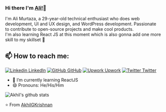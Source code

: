 <!--
**iamalimurtaza/iamalimurtaza** is a ✨ _special_ ✨ repository because its `README.md` (this file) appears on your GitHub profile.

Here are some ideas to get you started:

- 🔭 I’m currently working on ...
- 🌱 I’m currently learning ...
- 👯 I’m looking to collaborate on ...
- 🤔 I’m looking for help with ...
- 💬 Ask me about ...
- 📫 How to reach me: ...
- 😄 Pronouns: ...
- ⚡ Fun fact: ...
-->

### Hi there I'm [Ali!](https://www.upwork.com/freelancers/~012ab6fd670f164d79)👋
I'm Ali Murtaza, a 29-year-old technical enthusiast who does web development, UI and UX design, and WordPress development. Passionate to contribute to open-source projects and make cool products.<br>
I'm also learning React JS at this moment which is also gonna add one more skill to my skillset 🚀
## 📫 How to reach me: 
[![Linkedin](https://i.stack.imgur.com/gVE0j.png) LinkedIn](https://www.linkedin.com/in/ali-murtaza-5944a915b/) [![GitHub](https://i.stack.imgur.com/tskMh.png) GitHub](https://github.com/iamalimurtaza) [![Upwork](https://www.upwork.com/favicon.ico) Upwork](https://www.upwork.com/freelancers/~012ab6fd670f164d79) [![Twitter](http://i.imgur.com/wWzX9uB.png) Twitter](https://twitter.com/iamalimurtazaa)

- 🌱 I’m currently learning ReactJS
- 😄 Pronouns: He/His/Him

![Akhil's github stats](https://github-readme-stats.vercel.app/api?username=AkhilGKrishnan&show_icons=true&theme=dark)

⭐️ From [AkhilGKrishnan](https://github.com/AkhilGKrishnan)
